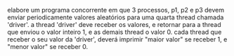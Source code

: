 
elabore um programa concorrente em que 3 processos, p1, p2 e p3 devem 
enviar periodicamente valores aleatórios para uma quarta thread chamada 
'driver'. a thread 'driver' deve receber os valores, e retornar para 
a thread que enviou o valor inteiro 1, e as demais thread o valor 0. 
cada thread que receber o seu valor da 'driver', deverá imprimir 
"maior valor" se receber 1, e "menor valor" se receber 0.
